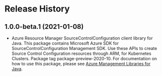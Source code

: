# Release History

## 1.0.0-beta.1 (2021-01-08)

- Azure Resource Manager SourceControlConfiguration client library for Java. This package contains Microsoft Azure SDK for SourceControlConfiguration Management SDK. Use these APIs to create Source Control Configuration resources through ARM, for Kubernetes Clusters. Package tag package-preview-2020-10. For documentation on how to use this package, please see [Azure Management Libraries for Java](https://aka.ms/azsdk/java/mgmt).